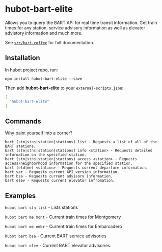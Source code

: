 # hubot-bart-elite

Allows you to query the BART API for real time transit information.  Get train times for any station, service advisory information as well as elevator advistory information and much more.

See [`src/bart.coffee`](src/bart.coffee) for full documentation.

## Installation

In hubot project repo, run:

`npm install hubot-bart-elite --save`

Then add **hubot-bart-elite** to your `external-scripts.json`:

```json
[
  "hubot-bart-elite"
]
```
## Commands

Why paint yourself into a corner?

    bart (stn|stns|station|stations) list - Requests a list of all of the BART stations.
    bart (stn|stns|station|stations) info <station> - Requests detailed information on the specified station.
    bart (stn|stns|station|stations) access <station> - Requests access/neighborhood information for the specified station.
    bart (etd|me) <station> - Requests current departure information.
    bart ver - Requests current API version information.
    bart bsa - Requests current advisory information.
    bart elev - Requests current elevator infromation.

## Examples

`hubot bart stn list` - Lists stations

`hubot bart me mont` - Current train times for Montgomery

`hubot bart me embr` - Current train times for Embarcadero

`hubot bart bsa` - Current BART service advisories

`hubot bart elev` - Current BART elevator advisories.
